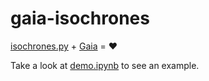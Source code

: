 # gaia-isochrones
[isochrones.py](https://github.com/timothydmorton/isochrones) + [Gaia](https://sci.esa.int/web/gaia) = ❤️

Take a look at [demo.ipynb](demo.ipynb) to see an example.
